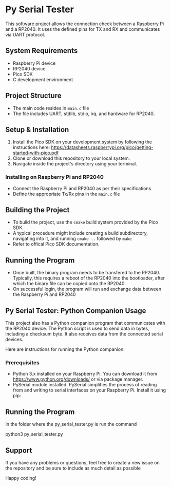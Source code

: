 # Py Serial Tester
This software project allows the connection check between a Raspberry Pi and a RP2040. It uses the defined pins for TX and RX and communicates via UART protocol.

## System Requirements
- Raspberry Pi device
- RP2040 device
- Pico SDK
- C development environment

## Project Structure
- The main code resides in `main.c` file
- The file includes UART, stdlib, stdio, irq, and hardware for RP2040.

## Setup & Installation
1. Install the Pico SDK on your development system by following the instructions here: https://datasheets.raspberrypi.org/pico/getting-started-with-pico.pdf
2. Clone or download this repository to your local system.
3. Navigate inside the project's directory using your terminal.

### Installing on Raspberry Pi and RP2040
- Connect the Raspberry Pi and RP2040 as per their specifications
- Define the appropriate Tx/Rx pins in the `main.c` file

## Building the Project
- To build the project, use the `cmake` build system provided by the Pico SDK.
- A typical procedure might include creating a build subdirectory, navigating into it, and running `cmake ..` followed by `make`
- Refer to offical Pico SDK documentation.

## Running the Program
- Once built, the binary program needs to be transfered to the RP2040. Typically, this requires a reboot of the RP2040 into the bootloader, after which the binary file can be copied onto the RP2040.
- On successful login, the program will run and exchange data between the Raspberry Pi and RP2040

## Py Serial Tester: Python Companion Usage

This project also has a Python companion program that communicates with the RP2040 device. The Python script is used to send data in bytes, including a checksum byte. It also receives data from the connected serial devices.

Here are instructions for running the Python companion:

### Prerequisites
- Python 3.x installed on your Raspberry Pi. You can download it from https://www.python.org/downloads/ or via package manager.
- PySerial module installed. PySerial simplifies the process of reading from and writing to serial interfaces on your Raspberry Pi. Install it using pip:

## Running the Program
In the folder where the py_serial_tester.py is run the command

python3 py_serial_tester.py

## Support
If you have any problems or questions, feel free to create a new issue on the repository and be sure to include as much detail as possible

Happy coding!